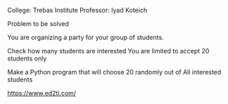 College: Trebas Institute
Professor: Iyad Koteich

Problem to be solved

You are organizing a party for your group of students.

Check how many students are interested
You are limited to accept 20 students only

Make a Python program that will choose 20 randomly out of All interested students

https://www.ed2ti.com/
